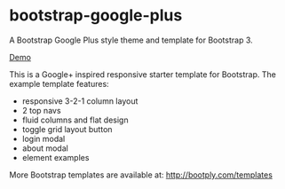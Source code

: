 bootstrap-google-plus
=====================

A Bootstrap Google Plus style theme and template for Bootstrap 3.

[Demo](http://iatek.github.io/bootstrap-google-plus/)


This is a Google+ inspired responsive starter template for Bootstrap. The example template features:

 - responsive 3-2-1 column layout
 - 2 top navs
 - fluid columns and flat design
 - toggle grid layout button
 - login modal
 - about modal
 - element examples
 
More Bootstrap templates are available at: http://bootply.com/templates
